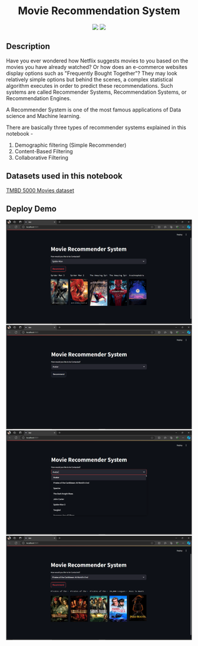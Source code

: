 <h1 align="center">Movie Recommendation System</h1>


<p align="center">
  
<img src="https://badges.frapsoft.com/os/v1/open-source.svg?v=103" >
<img src="https://img.shields.io/badge/Made%20by-Hemant-blue" >
</p>


## Description

Have you ever wondered how Netflix suggests movies to you based on the movies you have already watched? Or how does an e-commerce websites display options such as "Frequently Bought Together"? They may look relatively simple options but behind the scenes, a complex statistical algorithm executes in order to predict these recommendations. Such systems are called Recommender Systems, Recommendation Systems, or Recommendation Engines. 

A Recommender System is one of the most famous applications of Data science and Machine learning.


There are basically three types of recommender systems explained in this notebook -
1. Demographic filtering (Simple Recommender)
2. Content-Based Filtering
3. Collaborative Filtering

## Datasets used in this notebook
[TMBD 5000 Movies dataset](https://www.kaggle.com/tmdb/tmdb-movie-metadata "TMBD 5000 Movies dataset")

## Deploy Demo

![Alt text](https://github.com/Hemant-1Kumar/Movie-Recommender-System/blob/dab3165336e23598d9b91882249c58e70c6c3d67/Screenshot%20(116).png)
![Alt text](https://github.com/Hemant-1Kumar/Movie-Recommender-System/blob/83910d263f82061bcf2674593c60585564108f39/Screenshot%20(118).png)
![Alt text](https://github.com/Hemant-1Kumar/Movie-Recommender-System/blob/83910d263f82061bcf2674593c60585564108f39/Screenshot%20(119).png)
![Alt text](https://github.com/Hemant-1Kumar/Movie-Recommender-System/blob/ff5fec41c7ff3a77bc38143f9c2ee750c5b85ff5/Screenshot%20(120).png)
